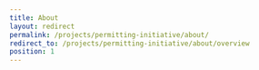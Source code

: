 ```yaml
---
title: About
layout: redirect
permalink: /projects/permitting-initiative/about/
redirect_to: /projects/permitting-initiative/about/overview
position: 1
---
```

